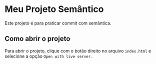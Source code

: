 # Meu Projeto Semântico
Este projeto é para praticar commit com semântica.

## Como abrir o projeto
Para abrir o projeto, clique com o botão direito no arquivo `index.html` e selecione a opção `Open with live server`.
